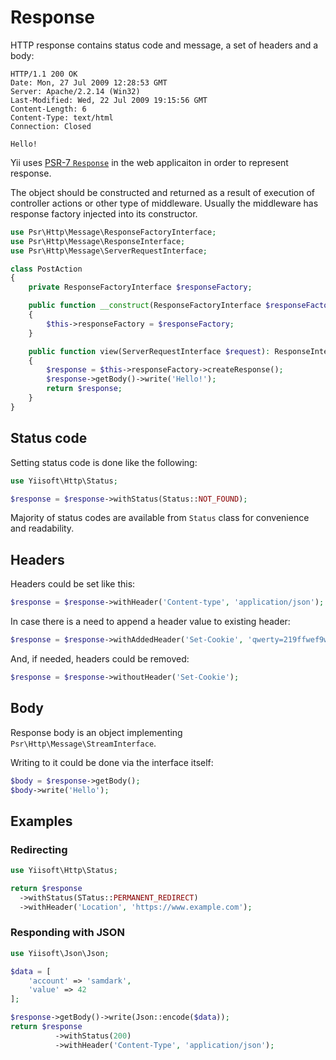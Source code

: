 # Response

HTTP response contains status code and message, a set of headers and a body: 

```
HTTP/1.1 200 OK
Date: Mon, 27 Jul 2009 12:28:53 GMT
Server: Apache/2.2.14 (Win32)
Last-Modified: Wed, 22 Jul 2009 19:15:56 GMT
Content-Length: 6 
Content-Type: text/html
Connection: Closed

Hello!
```

Yii uses [PSR-7 `Response`](https://www.php-fig.org/psr/psr-7/) in the web applicaiton in order to represent response.

The object should be constructed and returned as a result of execution of controller actions or other type of middleware.
Usually the middleware has response factory injected into its constructor.

```php
use Psr\Http\Message\ResponseFactoryInterface;
use Psr\Http\Message\ResponseInterface;
use Psr\Http\Message\ServerRequestInterface;

class PostAction
{
    private ResponseFactoryInterface $responseFactory;

    public function __construct(ResponseFactoryInterface $responseFactory)
    {
        $this->responseFactory = $responseFactory;
    }

    public function view(ServerRequestInterface $request): ResponseInterface
    {
        $response = $this->responseFactory->createResponse();
        $response->getBody()->write('Hello!');
        return $response;
    }
}
```

## Status code

Setting status code is done like the following:

```php
use Yiisoft\Http\Status;

$response = $response->withStatus(Status::NOT_FOUND);
```

Majority of status codes are available from `Status` class for convenience and readability.

## Headers

Headers could be set like this:

```php
$response = $response->withHeader('Content-type', 'application/json');
```

In case there is a need to append a header value to existing header:

```php
$response = $response->withAddedHeader('Set-Cookie', 'qwerty=219ffwef9w0f; Domain=somecompany.co.uk; Path=/; Expires=Wed, 30 Aug 2019 00:00:00 GMT');
```

And, if needed, headers could be removed:

```php
$response = $response->withoutHeader('Set-Cookie');
```

## Body

Response body is an object implementing `Psr\Http\Message\StreamInterface`.

Writing to it could be done via the interface itself: 

```php
$body = $response->getBody();
$body->write('Hello');
```


## Examples

### Redirecting

```php
use Yiisoft\Http\Status;

return $response
  ->withStatus(STatus::PERMANENT_REDIRECT)
  ->withHeader('Location', 'https://www.example.com');  
```

### Responding with JSON

```php
use Yiisoft\Json\Json;

$data = [
    'account' => 'samdark',
    'value' => 42
];

$response->getBody()->write(Json::encode($data));
return $response
          ->withStatus(200)
          ->withHeader('Content-Type', 'application/json');
``` 
